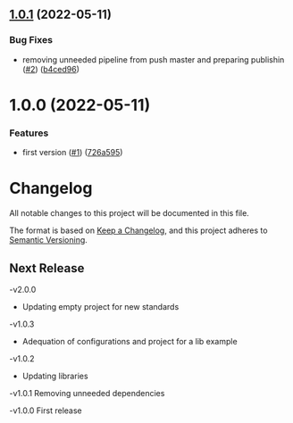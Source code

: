 ## [1.0.1](https://github.com/maxmilhas-org/nodejs-trie/compare/v1.0.0...v1.0.1) (2022-05-11)


### Bug Fixes

* removing unneeded pipeline from push master and preparing publishin ([#2](https://github.com/maxmilhas-org/nodejs-trie/issues/2)) ([b4ced96](https://github.com/maxmilhas-org/nodejs-trie/commit/b4ced96bdfe2921b254092d8e35f1e72a18c4031))

# 1.0.0 (2022-05-11)


### Features

* first version ([#1](https://github.com/maxmilhas-org/nodejs-trie/issues/1)) ([726a595](https://github.com/maxmilhas-org/nodejs-trie/commit/726a595986cd53f969f7d0135f7dc4b60480d25c))

# Changelog
  All notable changes to this project will be documented in this file.

  The format is based on [Keep a Changelog](https://keepachangelog.com/en/1.0.0/),
  and this project adheres to [Semantic Versioning](https://semver.org/spec/v2.0.0.html).

  ## Next Release



-v2.0.0

- Updating empty project for new standards

-v1.0.3

- Adequation of configurations and project for a lib example

-v1.0.2

- Updating libraries


-v1.0.1
  Removing unneeded dependencies

-v1.0.0
  First release
